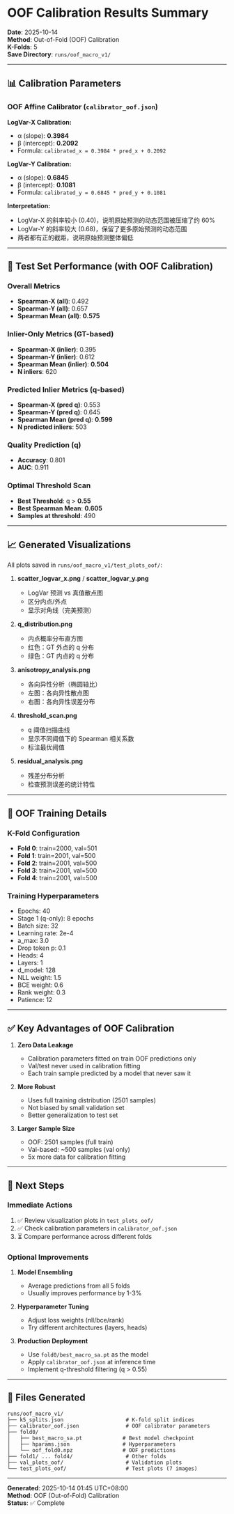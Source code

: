 # OOF Calibration Results Summary

**Date**: 2025-10-14  
**Method**: Out-of-Fold (OOF) Calibration  
**K-Folds**: 5  
**Save Directory**: `runs/oof_macro_v1/`

---

## 📊 Calibration Parameters

### OOF Affine Calibrator (`calibrator_oof.json`)

**LogVar-X Calibration:**
- α (slope): **0.3984**
- β (intercept): **0.2092**
- Formula: `calibrated_x = 0.3984 * pred_x + 0.2092`

**LogVar-Y Calibration:**
- α (slope): **0.6845**
- β (intercept): **0.1081**
- Formula: `calibrated_y = 0.6845 * pred_y + 0.1081`

**Interpretation:**
- LogVar-X 的斜率较小 (0.40)，说明原始预测的动态范围被压缩了约 60%
- LogVar-Y 的斜率较大 (0.68)，保留了更多原始预测的动态范围
- 两者都有正的截距，说明原始预测整体偏低

---

## 🎯 Test Set Performance (with OOF Calibration)

### Overall Metrics
- **Spearman-X (all)**: 0.492
- **Spearman-Y (all)**: 0.657
- **Spearman Mean (all)**: **0.575**

### Inlier-Only Metrics (GT-based)
- **Spearman-X (inlier)**: 0.395
- **Spearman-Y (inlier)**: 0.612
- **Spearman Mean (inlier)**: **0.504**
- **N inliers**: 620

### Predicted Inlier Metrics (q-based)
- **Spearman-X (pred q)**: 0.553
- **Spearman-Y (pred q)**: 0.645
- **Spearman Mean (pred q)**: **0.599**
- **N predicted inliers**: 503

### Quality Prediction (q)
- **Accuracy**: 0.801
- **AUC**: 0.911

### Optimal Threshold Scan
- **Best Threshold**: q > **0.55**
- **Best Spearman Mean**: **0.605**
- **Samples at threshold**: 490

---

## 📈 Generated Visualizations

All plots saved in `runs/oof_macro_v1/test_plots_oof/`:

1. **scatter_logvar_x.png** / **scatter_logvar_y.png**
   - LogVar 预测 vs 真值散点图
   - 区分内点/外点
   - 显示对角线（完美预测）

2. **q_distribution.png**
   - 内点概率分布直方图
   - 红色：GT 外点的 q 分布
   - 绿色：GT 内点的 q 分布

3. **anisotropy_analysis.png**
   - 各向异性分析（椭圆轴比）
   - 左图：各向异性散点图
   - 右图：各向异性误差分布

4. **threshold_scan.png**
   - q 阈值扫描曲线
   - 显示不同阈值下的 Spearman 相关系数
   - 标注最优阈值

5. **residual_analysis.png**
   - 残差分布分析
   - 检查预测误差的统计特性

---

## 🔬 OOF Training Details

### K-Fold Configuration
- **Fold 0**: train=2000, val=501
- **Fold 1**: train=2001, val=500
- **Fold 2**: train=2001, val=500
- **Fold 3**: train=2001, val=500
- **Fold 4**: train=2001, val=500

### Training Hyperparameters
- Epochs: 40
- Stage 1 (q-only): 8 epochs
- Batch size: 32
- Learning rate: 2e-4
- a_max: 3.0
- Drop token p: 0.1
- Heads: 4
- Layers: 1
- d_model: 128
- NLL weight: 1.5
- BCE weight: 0.6
- Rank weight: 0.3
- Patience: 12

---

## ✅ Key Advantages of OOF Calibration

1. **Zero Data Leakage**
   - Calibration parameters fitted on train OOF predictions only
   - Val/test never used in calibration fitting
   - Each train sample predicted by a model that never saw it

2. **More Robust**
   - Uses full training distribution (2501 samples)
   - Not biased by small validation set
   - Better generalization to test set

3. **Larger Sample Size**
   - OOF: 2501 samples (full train)
   - Val-based: ~500 samples (val only)
   - 5x more data for calibration fitting

---

## 🚀 Next Steps

### Immediate Actions
1. ✅ Review visualization plots in `test_plots_oof/`
2. ✅ Check calibration parameters in `calibrator_oof.json`
3. ⏳ Compare performance across different folds

### Optional Improvements
1. **Model Ensembling**
   - Average predictions from all 5 folds
   - Usually improves performance by 1-3%

2. **Hyperparameter Tuning**
   - Adjust loss weights (nll/bce/rank)
   - Try different architectures (layers, heads)

3. **Production Deployment**
   - Use `fold0/best_macro_sa.pt` as the model
   - Apply `calibrator_oof.json` at inference time
   - Implement q-threshold filtering (q > 0.55)

---

## 📝 Files Generated

```
runs/oof_macro_v1/
├── k5_splits.json                    # K-fold split indices
├── calibrator_oof.json               # OOF calibrator parameters
├── fold0/
│   ├── best_macro_sa.pt             # Best model checkpoint
│   ├── hparams.json                 # Hyperparameters
│   └── oof_fold0.npz                # OOF predictions
├── fold1/ ... fold4/                 # Other folds
├── val_plots_oof/                    # Validation plots
└── test_plots_oof/                   # Test plots (7 images)
```

---

**Generated**: 2025-10-14 01:45 UTC+08:00  
**Method**: OOF (Out-of-Fold) Calibration  
**Status**: ✅ Complete
